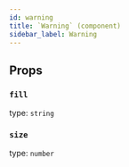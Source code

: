 ```yaml
---
id: warning
title: `Warning` (component)
sidebar_label: Warning
---
```



Props
-----

### `fill`

type: `string`


### `size`

type: `number`

